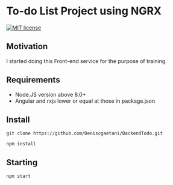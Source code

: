 # To-do List Project using NGRX
[![MIT license](http://img.shields.io/badge/license-MIT-brightgreen.svg)](http://opensource.org/licenses/MIT)

## Motivation

I started doing this Front-end service for the purpose of training.

## Requirements

* Node.JS version above 8.0+
* Angular and rxjs lower or equal at those in package.json

## Install

`git clone https://github.com/Deniscgaetani/BackendTodo.git`

`npm install`

## Starting

`npm start`

